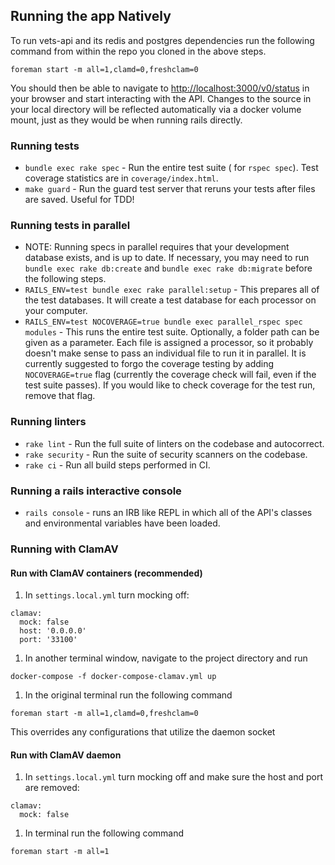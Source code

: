 ## Running the app Natively


To run vets-api and its redis and postgres dependencies run the following command from within the repo you cloned 
in the above steps.

```
foreman start -m all=1,clamd=0,freshclam=0
```

You should then be able to navigate to [http://localhost:3000/v0/status](http://localhost:3000/v0/status) in your
browser and start interacting with the API. Changes to the source in your local
directory will be reflected automatically via a docker volume mount, just as
they would be when running rails directly.

### Running tests

- `bundle exec rake spec` - Run the entire test suite  ( for `rspec spec`). Test coverage statistics are in `coverage/index.html`.
- `make guard` - Run the guard test server that reruns your tests after files are saved. Useful for TDD!

### Running tests in parallel
- NOTE: Running specs in parallel requires that your development database exists, and is up to date. If necessary, you may need to run `bundle exec rake db:create` and `bundle exec rake db:migrate` before the following steps.
- `RAILS_ENV=test bundle exec rake parallel:setup` - This prepares all of the test databases. It will create a test database for each processor on your computer.
- `RAILS_ENV=test NOCOVERAGE=true bundle exec parallel_rspec spec modules` - This runs the entire test suite. Optionally, a folder path can be given as a parameter. Each file is assigned a processor, so it probably doesn't make sense to pass an individual file to run it in parallel. It is currently suggested to forgo the coverage testing by adding `NOCOVERAGE=true` flag (currently the coverage check will fail, even if the test suite passes). If you would like to check coverage for the test run, remove that flag.

### Running linters

- `rake lint` - Run the full suite of linters on the codebase and autocorrect.
- `rake security` - Run the suite of security scanners on the codebase.
- `rake ci` - Run all build steps performed in CI.

### Running a rails interactive console

- `rails console` -  runs an IRB like REPL in which all of the API's classes and environmental variables have been loaded.

### Running with ClamAV

#### Run with ClamAV containers (recommended)

1. In `settings.local.yml` turn mocking off:
```
clamav:
  mock: false
  host: '0.0.0.0'
  port: '33100'
```

1. In another terminal window, navigate to the project directory and run 
```
docker-compose -f docker-compose-clamav.yml up
```

1. In the original terminal run the following command
```
foreman start -m all=1,clamd=0,freshclam=0
```

This overrides any configurations that utilize the daemon socket

#### Run with ClamAV daemon

1. In `settings.local.yml` turn mocking off and make sure the host and port are removed:
```
clamav:
  mock: false
```

1. In terminal run the following command
```
foreman start -m all=1
```